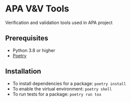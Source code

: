 # APA V&V Tools

Verification and validation tools used in APA project

## Prerequisites

- Python 3.8 or higher
- [Poetry](https://python-poetry.org/)

## Installation
- To install dependencies for a package: ```poetry install```
- To enable the virtual environment: ```poetry shell```
- To run tests for a package: ```poetry run tox```